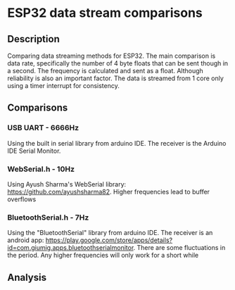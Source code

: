 # ESP32 data stream comparisons
## Description
Comparing data streaming methods for ESP32. The main comparison is data rate, specifically the number of 4 byte floats that can be sent though in a second. The frequency is calculated and sent as a float. Although reliability is also an important factor. The data is streamed from 1 core only using a timer interrupt for consistency.

## Comparisons
### USB UART - 6666Hz
Using the built in serial library from arduino IDE. The receiver is the Arduino IDE Serial Monitor.

### WebSerial.h - 10Hz
Using Ayush Sharma's WebSerial library: https://github.com/ayushsharma82. Higher frequencies lead to buffer overflows

### BluetoothSerial.h - 7Hz
Using the "BluetoothSerial" library from arduino IDE. The receiver is an android app: https://play.google.com/store/apps/details?id=com.giumig.apps.bluetoothserialmonitor. There are some fluctuations in the period. Any higher frequencies will only work for a short while

## Analysis
